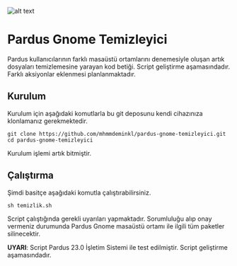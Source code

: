 ![alt text](https://www.opensourcefeed.org/assets/images/logo/gnome-logo.png)

# Pardus Gnome Temizleyici
Pardus kullanıcılarının farklı masaüstü ortamlarını denemesiyle oluşan artık
dosyaları temizlemesine yarayan kod betiği. Script geliştirme aşamasındadır.
Farklı aksiyonlar eklenmesi planlanmaktadır.

## Kurulum
Kurulum için aşağıdaki komutlarla bu git deposunu kendi cihazınıza klonlamanız
gerekmektedir.

```
git clone https://github.com/mhmmdeminkl/pardus-gnome-temizleyici.git
cd pardus-gnome-temizleyici
```

Kurulum işlemi artık bitmiştir.

## Çalıştırma
Şimdi basitçe aşağıdaki komutla çalıştırabilirsiniz.

```
sh temizlik.sh
```

Script çalıştığında gerekli uyarıları yapmaktadır. Sorumluluğu alıp onay
vermeniz durumunda Pardus Gnome masaüstü ortamı ile ilgili tüm paketler
silinecektir.

**UYARI**: Script Pardus 23.0 İşletim Sistemi ile test edilmiştir. Script
geliştirme aşamasındadır.
